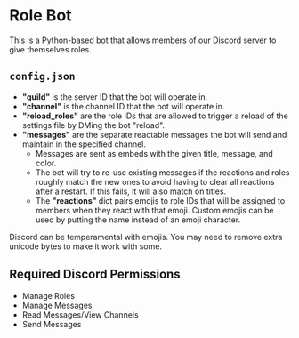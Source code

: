 # Role Bot
This is a Python-based bot that allows members of our Discord server to give themselves roles.

## `config.json`
* **"guild"** is the server ID that the bot will operate in.
* **"channel"** is the channel ID that the bot will operate in.
* **"reload_roles"** are the role IDs that are allowed to trigger a reload of the settings file by DMing the bot "reload".
* **"messages"** are the separate reactable messages the bot will send and maintain in the specified channel.
  - Messages are sent as embeds with the given title, message, and color.
  - The bot will try to re-use existing messages if the reactions and roles roughly match the new ones to avoid having to clear all reactions after a restart. If this fails, it will also match on titles.
  - The **"reactions"** dict pairs emojis to role IDs that will be assigned to members when they react with that emoji. Custom emojis can be used by putting the name instead of an emoji character.

Discord can be temperamental with emojis. You may need to remove extra unicode bytes to make it work with some.

## Required Discord Permissions
* Manage Roles
* Manage Messages
* Read Messages/View Channels
* Send Messages
